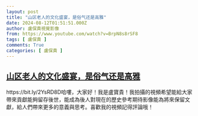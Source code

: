 ```yaml
---
layout: post
title: "山区老人的文化盛宴，是俗气还是高雅"
date: 2024-08-12T01:51:51.000Z
author: 盧保貴視覺影像
from: https://www.youtube.com/watch?v=BrpN8s8rSF8
tags: [ 盧保貴 ]
comments: True
categories: [ 盧保貴 ]
---
```

<!--1723427511000-->
[山区老人的文化盛宴，是俗气还是高雅](https://www.youtube.com/watch?v=BrpN8s8rSF8)
------

<div>
https://bit.ly/2YsRD8D哈嘍，大家好！我是盧寶貴！我拍攝的視頻希望能給大家帶來貢獻能夠留存後世，能成為後人對現在的歷史參考期待影像能為將來保留文獻，給人們帶來更多的意義與思考。喜歡我的視頻記得評論哦！
</div>
